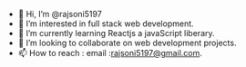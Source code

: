 - 👋 Hi, I’m @rajsoni5197
- 👀 I’m interested in full stack web development.
- 🌱 I’m currently learning Reactjs a javaScript liberary.
- 💞️ I’m looking to collaborate on web development projects.
- 📫 How to reach : email :rajsoni5197@gmail.com.

<!---
rajsoni5197/rajsoni5197 is a ✨ special ✨ repository because its `README.md` (this file) appears on your GitHub profile.
You can click the Preview link to take a look at your changes.
--->
